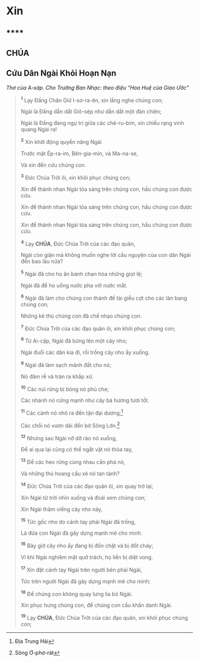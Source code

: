 # Xin

## \*\*\*\*

## CHÚA

## Cứu Dân Ngài Khỏi Hoạn Nạn

_Thơ của A-sáp. Cho Trưởng Ban Nhạc: theo điệu “Hoa Huệ của Giao Ước”_

> <sup><b>1</b></sup> Lạy Đấng Chăn Giữ I-sơ-ra-ên, xin lắng nghe chúng con;
>
> Ngài là Đấng dẫn dắt Giô-sép như dẫn dắt một đàn chiên;
>
> Ngài là Đấng đang ngự trị giữa các chê-ru-bim, xin chiếu rạng vinh quang Ngài ra!
>
> <sup><b>2</b></sup> Xin khởi động quyền năng Ngài
>
> Trước mặt Ép-ra-im, Bên-gia-min, và Ma-na-se,
>
> Và xin đến cứu chúng con.
>
> <sup><b>3</b></sup> Đức Chúa Trời ôi, xin khôi phục chúng con;
>
> Xin để thánh nhan Ngài tỏa sáng trên chúng con, hầu chúng con được cứu.
>
> Xin để thánh nhan Ngài tỏa sáng trên chúng con, hầu chúng con được cứu.
>
> Xin để thánh nhan Ngài tỏa sáng trên chúng con, hầu chúng con được cứu.
>
> <sup><b>4</b></sup> Lạy **CHÚA**, Đức Chúa Trời của các đạo quân,
>
> Ngài còn giận mà không muốn nghe lời cầu nguyện của con dân Ngài đến bao lâu nữa?
>
> <sup><b>5</b></sup> Ngài đã cho họ ăn bánh chan hòa những giọt lệ;
>
> Ngài đã để họ uống nước pha với nước mắt.
>
> <sup><b>6</b></sup> Ngài đã làm cho chúng con thành đề tài giễu cợt cho các lân bang chúng con;
>
> Những kẻ thù chúng con đã chế nhạo chúng con.
>
> <sup><b>7</b></sup> Đức Chúa Trời của các đạo quân ôi, xin khôi phục chúng con;
>
> <sup><b>8</b></sup> Từ Ai-cập, Ngài đã bứng lên một cây nho;
>
> Ngài đuổi các dân kia đi, rồi trồng cây nho ấy xuống.
>
> <sup><b>9</b></sup> Ngài đã làm sạch mảnh đất cho nó;
>
> Nó đâm rễ và tràn ra khắp xứ.
>
> <sup><b>10</b></sup> Các núi rừng bị bóng nó phủ che;
>
> Các nhánh nó cứng mạnh như cây bá hương tươi tốt.
>
> <sup><b>11</b></sup> Các cành nó nhô ra đến tận đại dương;[^1-6ea2d0c8-077d-4321-b550-29ae63a30de8]
>
> Các chồi nó vươn dài đến bờ Sông Lớn.[^2-6ea2d0c8-077d-4321-b550-29ae63a30de8]
>
> <sup><b>12</b></sup> Nhưng sao Ngài nỡ dỡ rào nó xuống,
>
> Để ai qua lại cũng có thể ngắt vặt nó thỏa tay,
>
> <sup><b>13</b></sup> Để các heo rừng cùng nhau cắn phá nó,
>
> Và những thú hoang cấu xé nó tan tành?
>
> <sup><b>14</b></sup> Đức Chúa Trời của các đạo quân ôi, xin quay trở lại;
>
> Xin Ngài từ trời nhìn xuống và đoái xem chúng con;
>
> Xin Ngài thăm viếng cây nho này,
>
> <sup><b>15</b></sup> Tức gốc nho do cánh tay phải Ngài đã trồng,
>
> Là đứa con Ngài đã gây dựng mạnh mẽ cho mình.
>
> <sup><b>16</b></sup> Bây giờ cây nho ấy đang bị đốn chặt và bị đốt cháy;
>
> Vì khi Ngài nghiêm mặt quở trách, họ liền bị diệt vong.
>
> <sup><b>17</b></sup> Xin đặt cánh tay Ngài trên người bên phải Ngài,
>
> Tức trên người Ngài đã gây dựng mạnh mẽ cho mình;
>
> <sup><b>18</b></sup> Để chúng con không quay lưng lìa bỏ Ngài.
>
> Xin phục hưng chúng con, để chúng con cầu khẩn danh Ngài.
>
> <sup><b>19</b></sup> Lạy **CHÚA**, Đức Chúa Trời của các đạo quân, xin khôi phục chúng con;

[^1-6ea2d0c8-077d-4321-b550-29ae63a30de8]: Địa Trung Hải

[^2-6ea2d0c8-077d-4321-b550-29ae63a30de8]: Sông Ơ-phơ-rát
